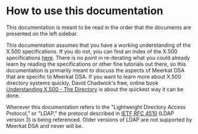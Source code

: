 # How to use this documentation

This documentation is meant to be read in the order that the documents are
presented on the left sidebar.

This documentation assumes that you have a working understanding of the X.500
specifications. If you do not, you can find an index of the X.500 specifications
[here](./specs.md#x500-specifications). There is no point in re-iterating what
you could already learn by reading the specifications or other fine tutorials
out there, so this documentation is primarily meant to discuss the aspects of
Meerkat DSA that are specific to Meerkat DSA. If you want to learn more about
X.500 directory systems quickly, David Chadwick's free, online book
[Understanding X.500 - The Directory](http://sec.cs.kent.ac.uk/x500book/) is
about the quickest way it can be done.

Wherever this documentation refers to the
"Lightweight Directory Access Protocol," or "LDAP," the protocol described in
[IETF RFC 4510](https://datatracker.ietf.org/doc/html/rfc4510)
(LDAP version 3) is being referenced. Older versions of LDAP are not supported
by Meerkat DSA and never will be.
